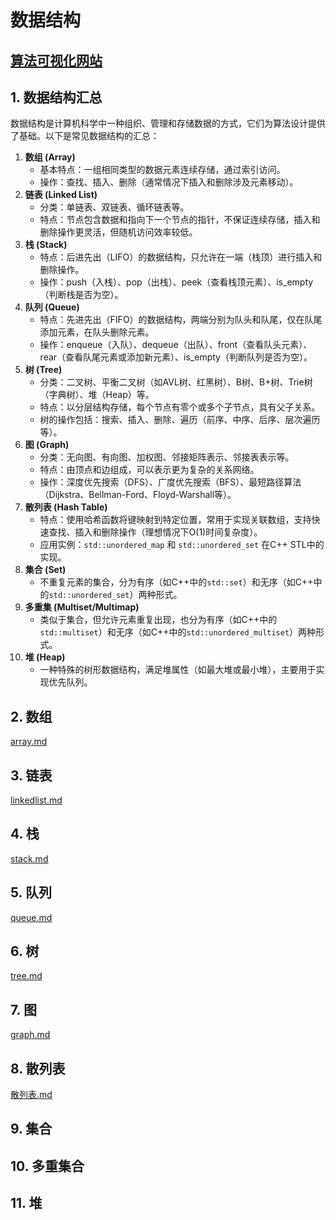 # 数据结构

## [算法可视化网站](https://www.cs.usfca.edu/~galles/visualization/Algorithms.html)

## 1. 数据结构汇总

数据结构是计算机科学中一种组织、管理和存储数据的方式，它们为算法设计提供了基础。以下是常见数据结构的汇总：

1. **数组 (Array)**
   - 基本特点：一组相同类型的数据元素连续存储，通过索引访问。
   - 操作：查找、插入、删除（通常情况下插入和删除涉及元素移动）。
2. **链表 (Linked List)**
   - 分类：单链表、双链表、循环链表等。
   - 特点：节点包含数据和指向下一个节点的指针，不保证连续存储，插入和删除操作更灵活，但随机访问效率较低。
3. **栈 (Stack)**
   - 特点：后进先出（LIFO）的数据结构，只允许在一端（栈顶）进行插入和删除操作。
   - 操作：push（入栈）、pop（出栈）、peek（查看栈顶元素）、is_empty（判断栈是否为空）。
4. **队列 (Queue)**
   - 特点：先进先出（FIFO）的数据结构，两端分别为队头和队尾，仅在队尾添加元素，在队头删除元素。
   - 操作：enqueue（入队）、dequeue（出队）、front（查看队头元素）、rear（查看队尾元素或添加新元素）、is_empty（判断队列是否为空）。
5. **树 (Tree)**
   - 分类：二叉树、平衡二叉树（如AVL树、红黑树）、B树、B+树、Trie树（字典树）、堆（Heap）等。
   - 特点：以分层结构存储，每个节点有零个或多个子节点，具有父子关系。
   - 树的操作包括：搜索、插入、删除、遍历（前序、中序、后序、层次遍历等）。
6. **图 (Graph)**
   - 分类：无向图、有向图、加权图、邻接矩阵表示、邻接表表示等。
   - 特点：由顶点和边组成，可以表示更为复杂的关系网络。
   - 操作：深度优先搜索（DFS）、广度优先搜索（BFS）、最短路径算法（Dijkstra、Bellman-Ford、Floyd-Warshall等）。
7. **散列表 (Hash Table)**
   - 特点：使用哈希函数将键映射到特定位置，常用于实现关联数组，支持快速查找、插入和删除操作（理想情况下O(1)时间复杂度）。
   - 应用实例：`std::unordered_map` 和 `std::unordered_set` 在C++ STL中的实现。
8. **集合 (Set)**
   - 不重复元素的集合，分为有序（如C++中的`std::set`）和无序（如C++中的`std::unordered_set`）两种形式。
9. **多重集 (Multiset/Multimap)**
   - 类似于集合，但允许元素重复出现，也分为有序（如C++中的`std::multiset`）和无序（如C++中的`std::unordered_multiset`）两种形式。
10. **堆 (Heap)**
    - 一种特殊的树形数据结构，满足堆属性（如最大堆或最小堆），主要用于实现优先队列。

## 2. 数组

[array.md](https://github.com/niu0217/Documents/blob/main/C%2B%2B/datastructure/array.md)

## 3. 链表

[linkedlist.md](https://github.com/niu0217/Documents/blob/main/C%2B%2B/datastructure/linkedlist.md)

## 4. 栈

[stack.md](https://github.com/niu0217/Documents/blob/main/C%2B%2B/datastructure/stack.md)

## 5. 队列

[queue.md](https://github.com/niu0217/Documents/blob/main/C%2B%2B/datastructure/queue.md)

## 6. 树

[tree.md](https://github.com/niu0217/Documents/blob/main/C%2B%2B/datastructure/tree.md)

## 7. 图

[graph.md](https://github.com/niu0217/Documents/blob/main/C%2B%2B/datastructure/graph.md)

## 8. 散列表

[散列表.md](https://github.com/niu0217/Documents/blob/main/C%2B%2B/datastructure/散列表.md)

## 9. 集合

## 10. 多重集合

## 11. 堆

